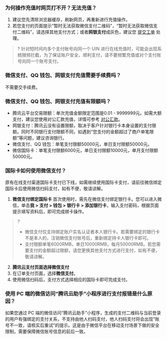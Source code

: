 ### 为何操作充值时网页打不开？无法充值？

1. 建议您先清除浏览器缓存，刷新网页，再重新进行充值操作。
2. 若您支付的页面提示“暂时无法获取微信支付二维码”，“暂时无法获取微信支付二维码”，请选择其他支付方式；或者**网银支付**成灰色，建议您 [提交工单](https://console.cloud.tencent.com/workorder/category) 处理。

>? 针对短时间内多个支付账号向同一个 UIN 进行在线充值时，可能会出现系统限频拦截，为了保证账户安全，顺利支付，请不要频繁充值或对个支付账号向同一个账号支付。
>

### 微信支付、QQ 钱包、网银支付充值需要手续费吗？

不需要交手续费。

### 微信支付、QQ 钱包、网银支付充值有限额吗？

- 腾讯云平台交易限额：单次充值金额限定范围是0.01 - 9999999元。如需大额支付，建议您使用对公汇款充值，详情可参考 [对公汇款](https://cloud.tencent.com/document/product/555/9901)。
- 网银支付：腾讯云没有设置限额，取决于客户针对银行卡本身设置的支付限额。同时不同银行支付限额不同，如遇到“您支付的金额超过了商户单笔限额”等问题，建议咨询银行。
- 微信支付、QQ 钱包：单笔支付限额50000元，单日支付限额50000元。
- 微信国际卡：单笔支付限额6000元，单日支付限额10000元，单月支付限额50000元。

### 国际卡如何使用微信支付？

原有在线支付渠道国际卡支付已下线，如需继续使用国际卡支付，请前往微信绑定国际卡后使用微信扫码支付，如有不便，敬请谅解。

1. **微信支付绑定国际卡**
首次使用时，需先在微信支付绑定银行卡。您可以进入微信，单击**我 > 支付 > 钱包 > 银行卡 > 添加银行卡**，输入支付密码，根据页面提示填写资料后，即可完成绑卡操作。
>? 
> - 微信支付仅支持绑定账户实名认证者本人银行卡。若需要绑定的银行卡不是本人的，注销微信支付账号后，重新绑定持卡人银行卡即可。
> - 支付限额单笔6000RMB，单日10000RMB，每月50000RMB。若您需要支付的金额超过限额，请您更换其他支付方式进行支付，如有不便，敬请谅解。
> 
2. **腾讯云支付页面选择微信支付**
 1. 在订单支付页面，选择**微信支付**。
 2. 使用微信扫码后，支付方式选择相应的国际卡即可完成支付。
 
### 使用 PC 端的微信访问“腾讯云助手”小程序进行支付报错是什么原因？

如果您通过 PC 端的微信访问“腾讯云助手”小程序，生成的支付二维码与当前登录的用户有强绑定的支付关系，不支持由他人扫码支付，他人扫码支付将会出现“账号不一致，请核实后重试”的提示。这是由于微信平台在移动支付场景下做的安全限制，需要保障微信账号信息的前后一致。

